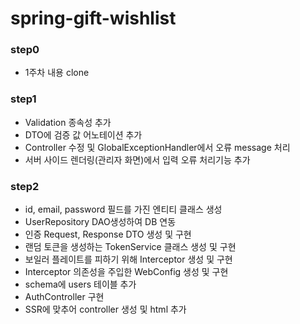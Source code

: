 # spring-gift-wishlist

### step0

- 1주차 내용 clone

### step1

- Validation 종속성 추가
- DTO에 검증 값 어노테이션 추가
- Controller 수정 및 GlobalExceptionHandler에서 오류 message 처리
- 서버 사이드 렌더링(관리자 화면)에서 입력 오류 처리기능 추가

### step2

- id, email, password 필드를 가진 엔티티 클래스 생성
- UserRepository DAO생성하여 DB 연동
- 인증 Request, Response DTO 생성 및 구현
- 랜덤 토큰을 생성하는 TokenService 클래스 생성 및 구현
- 보일러 플레이트를 피하기 위해 Interceptor 생성 및 구현
- Interceptor 의존성을 주입한 WebConfig 생성 및 구현
- schema에 users 테이블 추가
- AuthController 구현
- SSR에 맞추어 controller 생성 및 html 추가
